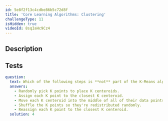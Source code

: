 ```yaml
---
id: 5e8f2f13c4cdbe86b5c72d8f
title: 'Core Learning Algorithms: Clustering'
challengeType: 11
isHidden: true
videoId: 8sqIaHc9Cz4
---
```


## Description
<section id='description'>
</section>

## Tests
<section id='tests'>

```yml
question:
  text: Which of the following steps is **not** part of the K-Means algorithm?
  answers:
    - Randomly pick K points to place K centeroids.
    - Assign each K point to the closest K centeroid.
    - Move each K centeroid into the middle of all of their data points.
    - Shuffle the K points so they're redistributed randomly.
    - Reassign each K point to the closest K centeroid.
  solution: 4
```

</section>

